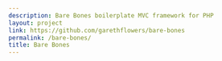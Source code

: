 ```yaml
---
description: Bare Bones boilerplate MVC framework for PHP
layout: project
link: https://github.com/garethflowers/bare-bones
permalink: /bare-bones/
title: Bare Bones
---
```

